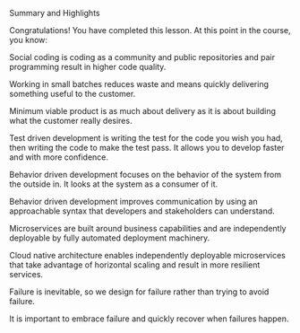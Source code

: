 Summary and Highlights

Congratulations! You have completed this lesson. At this point in the course, you know:  

Social coding is coding as a community and public repositories and pair programming result in higher code quality. 

Working in small batches reduces waste and means quickly delivering something useful to the customer. 

Minimum viable product is as much about delivery as it is about building what the customer really desires. 

Test driven development is writing the test for the code you wish you had, then writing the code to make the test pass. It allows you to develop faster and with more confidence.

Behavior driven development focuses on the behavior of the system from the outside in. It looks at the system as a consumer of it. 

Behavior driven development improves communication by using an approachable syntax that developers and stakeholders can understand. 

Microservices are built around business capabilities and are independently deployable by fully automated deployment machinery.  

Cloud native architecture enables independently deployable microservices that take advantage of horizontal scaling and result in more resilient services. 

Failure is inevitable, so we design for failure rather than trying to avoid failure. 

It is important to embrace failure and quickly recover when failures happen.  